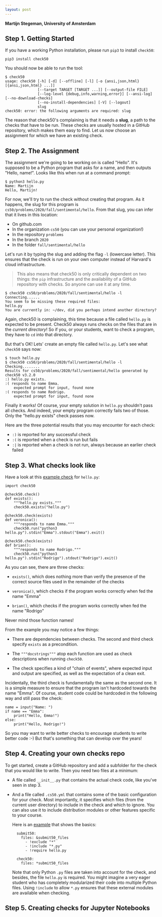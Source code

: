 ```yaml
---
layout: post
---
```

 
**Martijn Stegeman, University of Amsterdam**


## Step 1. Getting Started

If you have a working Python installation, please run `pip3` to install `check50`:

    pip3 install check50

You should now be able to run the tool:

    $ check50
    usage: check50 [-h] [-d] [--offline] [-l] [-o {ansi,json,html} [{ansi,json,html} ...]]
                   [--target TARGET [TARGET ...]] [--output-file FILE]
                   [--log-level {debug,info,warning,error}] [--ansi-log] [--no-download-checks]
                   [--no-install-dependencies] [-V] [--logout]
                   slug
    check50: error: the following arguments are required: slug

The reason that check50's complaining is that it needs a **slug**, a path to the checks that have to be run. These checks are usually hosted in a GitHub repository, which makes them easy to find. Let us now choose an assignment for which we have an existing check.


## Step 2. The Assignment

The assignment we're going to be working on is called "Hello". It's supposed to be a Python program that asks for a name, and then outputs "Hello, name!". Looks like this when run at a command prompt:

    $ python3 hello.py
    Name: Martijn
    Hello, Martijn!

For now, we'll try to run the check without creating that program. As it happens, the slug for this program is `cs50/problems/2020/fall/sentimental/hello`. From that slug, you can infer that it  lives in this location:

- On github.com
- In the organization `cs50` (you can use your personal organization!)
- In the repository `problems`
- In the branch `2020`
- In the folder `fall/sentimental/hello`

Let's run it by typing the slug and adding the flag `-l` (lowercase letter). This ensures that the check is run on your own computer instead of Harvard's cloud infrastructure.

> This also means that check50 is only critically dependent on two things: the `pip` infrastructure and the availability of a GitHub repository with checks. So anyone can use it at any time.

    $ check50 cs50/problems/2020/fall/sentimental/hello -l
    Connecting......
    You seem to be missing these required files:
    hello.py
    You are currently in: ~/dev, did you perhaps intend another directory?

Again, check50 is complaining, this time because a file called `hello.py` is expected to be present. Check50 always runs checks on the files that are in the *current directory*! So if you, or your students, want to check a program, they have to `cd` into that directory.

But that's OK! Lets' create an empty file called `hello.py`. Let's see what `check50` says now:

    $ touch hello.py
    $ check50 cs50/problems/2020/fall/sentimental/hello -l
    Checking........
    Results for cs50/problems/2020/fall/sentimental/hello generated by check50 v3.2.0
    :) hello.py exists.
    :( responds to name Emma.
        expected prompt for input, found none
    :( responds to name Rodrigo.
        expected prompt for input, found none

Finally it works! Of course, your empty solution in `hello.py` shouldn't pass all checks. And indeed, your empty program correctly fails two of those. Only the "hello.py exists" check passes now.

Here are the three potential results that you may encounter for each check:

- `:)` is reported for any successful check
- `:(` is reported when a check is run but fails
- `:|` is reported when a check is not run, always because an earlier check failed


## Step 3. What checks look like

Have a look at this [example check](https://github.com/cs50/problems/blob/2020/fall/sentimental/hello/__init__.py) for `hello.py`:

    import check50

    @check50.check()
    def exists():
        """hello.py exists."""
        check50.exists("hello.py")

    @check50.check(exists)
    def veronica():
        """responds to name Emma."""
        check50.run("python3 hello.py").stdin("Emma").stdout("Emma").exit()

    @check50.check(exists)
    def brian():
        """responds to name Rodrigo."""
        check50.run("python3 hello.py").stdin("Rodrigo").stdout("Rodrigo").exit()

As you can see, there are three checks:

- `exists()`, which does nothing more than verify the presence of the correct source files used in the remainder of the checks

- `veronica()`, which checks if the program works correctly when fed the name "Emma"

- `brian()`, which checks if the program works correctly when fed the name "Rodrigo"

Never mind those function names!

From the example you may notice a few things:

- There are dependencies between checks. The second and third check specify `exists` as a precondition.

- The `"""docstrings"""` atop each function are used as check descriptions when running `check50`.

- The check specifies a kind of "chain of events", where expected input and output are specified, as well as the expectation of a clean exit.

Incidentally, the third check is fundamentally the same as the second one. It is a simple measure to ensure that the program isn't hardcoded towards the name "Emma". Of course, student code could be hardcoded in the following way and still pass the check:

    name = input("Name: ")
    if name == "Emma":
        print("Hello, Emma!")
    else:
        print("Hello, Rodrigo!")

So you may want to write better checks to encourage students to write better code :-) But that's something that can develop over the years!


## Step 4. Creating your own checks repo

To get started, create a GitHub repository and add a subfolder for the check that you would like to write. Then you need two files at a minimum:

- A file called `__init__.py` that contains the actual check code, like you've seen in step 3.

- And a file called `.cs50.yml` that contains some of the basic configuration for your check. Most importantly, it specifies which files (from the current user directory) to include in the check and which to ignore. You can also use it to include distribution modules or other features specific to your course.

    Here is an [example](https://github.com/cs50/problems/blob/2020/fall/sentimental/hello/.cs50.yml) that shows the basics:

        submit50:
          files: &submit50_files
            - !exclude "*"
            - !include "*.py"
            - !require hello.py

        check50:
          files: *submit50_files

    Note that only Python `.py` files are taken into account for the check, and besides, the file `hello.py` is required. You might imagine a very eager student who has completely modularized their code into multiple Python files. Using `!include` to allow `*.py` ensures that these external modules are available when checking.


## Step 5. Creating checks for Jupyter Notebooks ##




